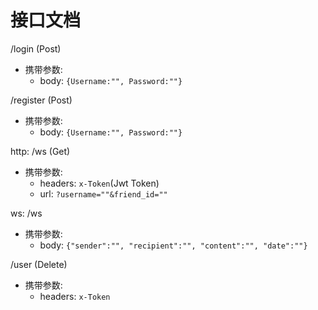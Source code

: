 # 接口文档

/login (Post)

+ 携带参数:
  + body: `{Username:"", Password:""}`

/register (Post)

+ 携带参数:
  + body: `{Username:"", Password:""}`

http: /ws (Get)

+ 携带参数:
  + headers: `x-Token`(Jwt Token)
  + url: `?username=""&friend_id=""`

ws: /ws

+ 携带参数:
  + body: `{"sender":"", "recipient":"", "content":"", "date":""}`

/user (Delete)

+ 携带参数:
  + headers: `x-Token`
